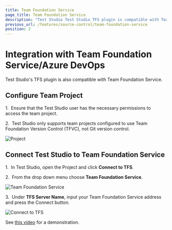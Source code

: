 ```yaml
---
title: Team Foundation Service
page_title: Team Foundation Service
description: "Test Studio Test Studio TFS plugin is compatible with Team Foundation Service Azure DevOps."
previous_url: /features/source-control/team-foundation-service
position: 2
---
```

# Integration with Team Foundation Service/Azure DevOps

Test Studio's TFS plugin is also compatible with Team Foundation Service.

## Configure Team Project

1.&nbsp; Ensure that the Test Studio user has the necessary permissions to access the team project.

2.&nbsp; Test Studio only supports team projects configured to use Team Foundation Version Control (TFVC), not Git version control.

![Project][1]

## Connect Test Studio to Team Foundation Service

1.&nbsp; In Test Studio, open the Project and click **Connect to TFS**.

2.&nbsp; From the drop down menu choose **Team Foundation Service**.

![Team Foundation Service][2]

3.&nbsp; Under **TFS Server Name**, input your Team Foundation Service address and press the Connect button.

![Connect to TFS][3]

See <a href="http://screencast.com/t/dysyk28z" target="_blank">this video</a> for a demonstration.

[1]: /img/features/source-control/team-foundation-service/fig1.png
[2]: /img/features/source-control/team-foundation-service/fig2.png
[3]: /img/features/source-control/team-foundation-service/fig3.png
